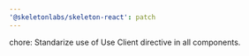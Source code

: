 ```yaml
---
'@skeletonlabs/skeleton-react': patch
---
```


chore: Standarize use of Use Client directive in all components.
